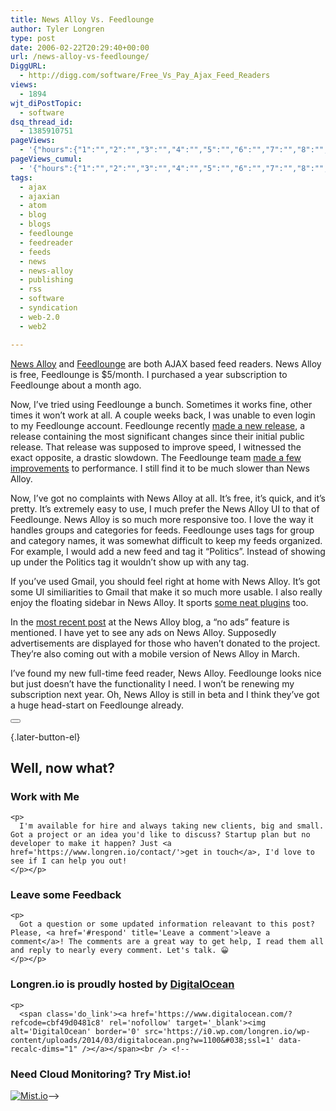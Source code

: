 ```yaml
---
title: News Alloy Vs. Feedlounge
author: Tyler Longren
type: post
date: 2006-02-22T20:29:40+00:00
url: /news-alloy-vs-feedlounge/
DiggURL:
  - http://digg.com/software/Free_Vs_Pay_Ajax_Feed_Readers
views:
  - 1894
wjt_diPostTopic:
  - software
dsq_thread_id:
  - 1385910751
pageViews:
  - '{"hours":{"1":"","2":"","3":"","4":"","5":"","6":"","7":"","8":"","9":"","10":"","11":"","12":"","13":"","14":"","15":"","16":"","17":"","18":"","19":"","20":"","21":"","22":"","23":"","24":"","25":"","26":"","27":"","28":"","29":"","30":"","31":"","32":"","33":"","34":"","35":"","36":"","37":"","38":"","39":"","40":"","41":"","42":"","43":"","44":"","45":"","46":"","47":""},"days":{"2":"","3":"","4":"","5":"","6":"","7":"","8":"","9":"","10":"","11":"","12":"","13":"","14":""},"weeks":{"3":"","4":"","5":"","6":"","7":"","8":"","9":"","10":"","11":"","12":""},"months":{"4":"","5":"","6":"","7":"","8":"","9":"","10":"","11":"","12":"","13":"","14":"","15":"","16":"","17":"","18":"","19":"","20":"","21":"","22":"","23":"","24":""}}'
pageViews_cumul:
  - '{"hours":{"1":"","2":"","3":"","4":"","5":"","6":"","7":"","8":"","9":"","10":"","11":"","12":"","13":"","14":"","15":"","16":"","17":"","18":"","19":"","20":"","21":"","22":"","23":"","24":"","25":"","26":"","27":"","28":"","29":"","30":"","31":"","32":"","33":"","34":"","35":"","36":"","37":"","38":"","39":"","40":"","41":"","42":"","43":"","44":"","45":"","46":"","47":""},"days":{"2":"","3":"","4":"","5":"","6":"","7":"","8":"","9":"","10":"","11":"","12":"","13":"","14":""},"weeks":{"3":"","4":"","5":"","6":"","7":"","8":"","9":"","10":"","11":"","12":""},"months":{"4":"","5":"","6":"","7":"","8":"","9":"","10":"","11":"","12":"","13":"","14":"","15":"","16":"","17":"","18":"","19":"","20":"","21":"","22":"","23":"","24":""}}'
tags:
  - ajax
  - ajaxian
  - atom
  - blog
  - blogs
  - feedlounge
  - feedreader
  - feeds
  - news
  - news-alloy
  - publishing
  - rss
  - software
  - syndication
  - web-2.0
  - web2

---
```

[News Alloy][1] and [Feedlounge][2] are both AJAX based feed readers. News Alloy is free, Feedlounge is $5/month. I purchased a year subscription to Feedlounge about a month ago.

Now, I&#8217;ve tried using Feedlounge a bunch. Sometimes it works fine, other times it won&#8217;t work at all. A couple weeks back, I was unable to even login to my Feedlounge account. Feedlounge recently [made a new release][3], a release containing the most significant changes since their initial public release. That release was supposed to improve speed, I witnessed the exact opposite, a drastic slowdown. The Feedlounge team [made a few improvements][4] to performance. I still find it to be much slower than News Alloy.

Now, I&#8217;ve got no complaints with News Alloy at all. It&#8217;s free, it&#8217;s quick, and it&#8217;s pretty. It&#8217;s extremely easy to use, I much prefer the News Alloy UI to that of Feedlounge. News Alloy is so much more responsive too. I love the way it handles groups and categories for feeds. Feedlounge uses tags for group and category names, it was somewhat difficult to keep my feeds organized. For example, I would add a new feed and tag it &#8220;Politics&#8221;. Instead of showing up under the Politics tag it wouldn&#8217;t show up with any tag.  
<!--adsense#ypn-->

  
If you&#8217;ve used Gmail, you should feel right at home with News Alloy. It&#8217;s got some UI similiarities to Gmail that make it so much more usable. I also really enjoy the floating sidebar in News Alloy. It sports [some neat plugins][5] too.

In the [most recent post][6] at the News Alloy blog, a &#8220;no ads&#8221; feature is mentioned. I have yet to see any ads on News Alloy. Supposedly advertisements are displayed for those who haven&#8217;t donated to the project. They&#8217;re also coming out with a mobile version of News Alloy in March.

I&#8217;ve found my new full-time feed reader, News Alloy. Feedlounge looks nice but just doesn&#8217;t have the functionality I need. I won&#8217;t be renewing my subscription next year. Oh, News Alloy is still in beta and I think they&#8217;ve got a huge head-start on Feedlounge already. 

<div class="wpulike wpulike-default " >
  <div class="wp_ulike_general_class wp_ulike_is_not_liked">
    <button type="button"
					aria-label="Like Button"
					data-ulike-id="2124"
					data-ulike-nonce="d89aaac83c"
					data-ulike-type="likeThis"
					data-ulike-template="wpulike-default"
					data-ulike-display-likers="0"
					data-ulike-disable-pophover="0"
					class="wp_ulike_btn wp_ulike_put_image wp_likethis_2124"></button><span class="count-box"></span>
  </div>
</div>

[][7]{.later-button-el}

<div class='what-next'>
  <h2>
    Well, now what?
  </h2>
  
  <div class='hire'>
    <h3>
      Work with Me
    </h3>
    
    <p>
      I'm available for hire and always taking new clients, big and small. Got a project or an idea you'd like to discuss? Startup plan but no developer to make it happen? Just <a href='https://www.longren.io/contact/'>get in touch</a>, I'd love to see if I can help you out!
    </p></p>
  </div>
  
  <div class='hire'>
    <h3>
      Leave some Feedback
    </h3>
    
    <p>
      Got a question or some updated information releavant to this post? Please, <a href='#respond' title='Leave a comment'>leave a comment</a>! The comments are a great way to get help, I read them all and reply to nearly every comment. Let's talk. 😀
    </p></p>
  </div>
  
  <div class='now-what-bottom-ad'>
    <h3>
      Longren.io is proudly hosted by <a href='https://www.digitalocean.com/?refcode=cbf49d0481c8'>DigitalOcean</a>
    </h3>
    
    <p>
      <span class='do_link'><a href='https://www.digitalocean.com/?refcode=cbf49d0481c8' rel='nofollow' target='_blank'><img alt='DigitalOcean' border='0' src='https://i0.wp.com/longren.io/wp-content/uploads/2014/03/digitalocean.png?w=1100&#038;ssl=1' data-recalc-dims="1" /></a></span><br /> <!--

<h3>Need Cloud Monitoring? Try Mist.io!</h3>

<span class='do_link'><a href='http://mist.io/?ref=tyler' rel='nofollow' target='_blank'><img alt='Mist.io' border='0' src='https://i0.wp.com/longren.io/wp-content/uploads/2014/04/mistio.jpg?w=1100&#038;ssl=1' data-recalc-dims="1"></a></span>--></div> </div>

 [1]: http://newsalloy.com
 [2]: http://feedlounge.com/
 [3]: http://feedlounge.com/blog/2006/02/16/the-eirik-release/
 [4]: http://feedlounge.com/blog/2006/02/20/update-2006-02-20/
 [5]: http://blog.newsalloy.com/2006/02/17/minor-update/trackback/
 [6]: http://blog.newsalloy.com/2006/02/21/additinal-features/
 [7]: #